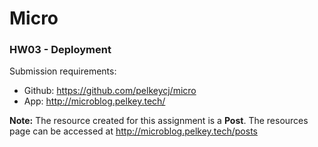 Micro
======

### HW03 - Deployment

Submission requirements:
- Github: https://github.com/pelkeycj/micro
- App:	  http://microblog.pelkey.tech/

**Note:** The resource created for this assignment is a **Post**. The resources page can be accessed at http://microblog.pelkey.tech/posts
